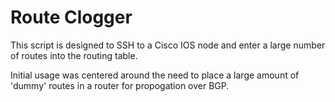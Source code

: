 # Route Clogger

This script is designed to SSH to a Cisco IOS node and enter a large number of routes into the routing table.

Initial usage was centered around the need to place a large amount of 'dummy' routes in a router for propogation over BGP.
